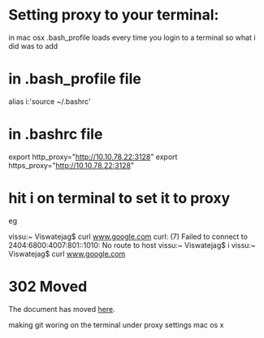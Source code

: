 Setting proxy to your terminal:
============================

in mac osx .bash_profile loads every time you login to a terminal
so what i did was to add

in .bash_profile file
==============
   alias i:'source ~/.bashrc'

in .bashrc file
==============

   export http_proxy="http://10.10.78.22:3128"
   export https_proxy="http://10.10.78.22:3128"

hit i on terminal to set it to proxy
=======

   eg

   vissu:~ Viswatejag$ curl www.google.com
   curl: (7) Failed to connect to 2404:6800:4007:801::1010: No route to host
   vissu:~ Viswatejag$ i
   vissu:~ Viswatejag$ curl www.google.com
   <HTML><HEAD><meta http-equiv="content-type" content="text/html;charset=utf-8">
   <TITLE>302 Moved</TITLE></HEAD><BODY>
   <H1>302 Moved</H1>
   The document has moved
   <A HREF="http://www.google.co.in/?gfe_rd=cr&amp;ei=7W7fU7TvK4bV8gfy_4DwCA">here</A>.
   </BODY></HTML>



making git woring on the terminal under proxy settings mac os x


